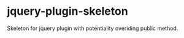 jquery-plugin-skeleton
======================

Skeleton for jquery plugin with potentiality overiding public method.
